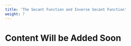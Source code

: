 ```yaml
---
title: 'The Secant Function and Inverse Secant Function'
weight: 7
---
```


# Content Will be Added Soon